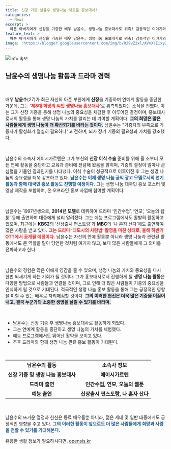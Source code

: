 ```yaml
---
title: 신장 기증 남윤수 생명나눔 새로운 홍보대사!
categories:
  - News
excerpt: >
  아픈 아버지에게 신장을 기증한 배우 남윤수, 생명나눔 홍보대사로 위촉! 감동적인 이야기와 함께 그가 전할 희망의 메시지는 어떤 것일까? 클릭해서 확인하세요!
feature_text: >
  아픈 아버지에게 신장을 기증한 배우 남윤수, 생명나눔 홍보대사로 위촉! 감동적인 이야기와 함께 그가 전할 희망의 메시지는 어떤 것일까? 클릭해서 확인하세요!
image: 'https://blogger.googleusercontent.com/img/b/R29vZ2xl/AVvXsEixyZcFfHzMRdzZMjFBmAUKJYCLCGyLL1o632UiGVXcaFdKo_bkvkuCioo0uUKlGfBVcT3P84aROyZIXSBEx3Aw5nCQ3pTgDom1WDC4m8eifvWiAmWEEVb4x6G_l8C0QH225ldMjyaFvpxGEBGNO37VmDTDMHGhJPq73UglMfDca1-0aw/s1600/blogspot.png'
---
```


<p><img src="https://blogger.googleusercontent.com/img/b/R29vZ2xl/AVvXsEixyZcFfHzMRdzZMjFBmAUKJYCLCGyLL1o632UiGVXcaFdKo_bkvkuCioo0uUKlGfBVcT3P84aROyZIXSBEx3Aw5nCQ3pTgDom1WDC4m8eifvWiAmWEEVb4x6G_l8C0QH225ldMjyaFvpxGEBGNO37VmDTDMHGhJPq73UglMfDca1-0aw/s1600/blogspot.png" alt="info 속보" /></p>

<h2 data-ke-size="size26">남윤수의 생명나눔 활동과 드라마 경력</h2>

<p data-ke-size="size16">&nbsp;</p>

<p>배우 <b>남윤수</b>(27)가 최근 자신의 아픈 부친에게 <b>신장</b>을 기증하며 연예계 활동을 중단한 가운데, 그는 <b><span style="color: #ee2323;">‘제8대 희망의 씨앗 생명나눔 홍보대사’</span></b>로 위촉되었다는 소식을 전했다. 이는 그가 신장 기증을 통해 생명 나눔의 중요성을 체감한 후 이루어진 결정이며, 홍보대사로서의 활동을 통해 생명 나눔의 가치를 알리는 데 기여할 계획이다. <b><span style="background-color: #21538527;">그의 희망은 많은 사람들에게 생명 나눔이 더 확산되기를 바라는 것이다.</span></b> 남윤수는 "기증자의 부족으로 기증자가 활성화가 절실히 필요하다"고 전하며, 뇌사 장기 기증의 필요성과 가치를 강조했다. </p>

<p data-ke-size="size16">&nbsp;</p>

<p>남윤수의 소속사 에이시가르텐은 그가 부친의 <b>신장 이식 수술</b> 준비를 위해 올 초부터 모든 연예 활동을 중단하고 교육과 준비에 전념해 왔음을 밝히며, 기증의 결정이 얼마나 큰 심혈을 기울인 결과인지를 나타냈다. 이식 수술이 성공적으로 이루어진 후 그는 생명 나눔의 중요성을 더욱 강조하고 있다. <b><span style="color: #1a5490;">남윤수는 이제 생명 나눔 공익 광고 모델로서의 연기 활동과 함께 대국민 홍보 활동도 진행할 예정이다.</span></b> 그는 생명 나눔 대국민 홍보 포스터 및 영상 제작을 포함하여, 온·오프라인 홍보 사업에 참여할 계획이다.</p>

<p data-ke-size="size16">&nbsp;</p>

<p>남윤수는 1997년생으로, <b>2014년 모델</b>로 데뷔하여 드라마 ‘인간수업’, ‘연모’, ‘오늘의 웹툰’ 등에 출연하며 대중에게 널리 알려졌다. 그는 예능 프로그램에서도 활발히 활동하고 있으며, 최근에는 <b>KBS2</b>의 ‘신상출시 편스토랑’과 <b>MBC</b>의 ‘나 혼자 산다’에도 출연하여 많은 사랑을 받고 있다. <b><span style="color: #ee2323;">그는 드라마 ‘대도시의 사랑법’ 촬영을 마친 상태로, 올해 하반기 OTT에서 공개될 예정이다.</span></b> 남윤수는 자신의 연예 활동뿐 아니라 생명 나눔과 관련된 활동에서도 큰 역할을 맡아 당연한 것처럼 여기지 않고, 보다 많은 사람들에게 그 의미를 전파하고자 한다. </p>

<p data-ke-size="size16">&nbsp;</p> 

<p>남윤수의 경험은 많은 이에게 영감을 줄 수 있으며, 생명 나눔의 가치와 중요성을 다시 한번 되새기게 하는 기회가 될 것이다. 그가 홍보대사로서 진행하게 될 <b>생명 나눔 활동</b>은 다양한 방법으로 사람들과 연결될 것이며, 그로 인해 더 많은 사람들이 기증의 중요성을 인식하게 될 것으로 기대된다. 적극적인 생명 나눔 홍보 활동을 통해 그는 긍정적인 영향을 미칠 수 있는 배우로 자리매김할 것이다. <b><span style="background-color: #21538527;">그의 이러한 헌신은 더욱 많은 기증을 이끌어내고, 결국 누군가의 소중한 생명을 살릴 수 있기를 바라며.</span></b> </p>

<p data-ke-size="size16">&nbsp;</p>

<ul>
  <li>남윤수는 신장 기증 후 생명나눔 홍보대사로 활동하게 되었다.</li>
  <li>그는 연예계 활동을 중단하고 생명 나눔의 가치를 체험했다.</li>
  <li>예능 프로그램에서도 뛰어난 활약을 보이고 있다.</li>
  <li>추후 드라마와 함께 생명 나눔 관련 홍보 활동이 기대된다.</li>
</ul>

<p data-ke-size="size16">&nbsp;</p> 

<table style="width: 100%;">
  <tr>
    <td style="text-align: center; height: 17px;"><b>남윤수의 활동</b></td>
    <td style="text-align: center; height: 17px;"><b>소속사 정보</b></td>
  </tr>
  <tr>
    <td style="text-align: center; height: 17px;"><b>신장 기증 및 생명 나눔 홍보대사</b></td>
    <td style="text-align: center; height: 17px;"><b>에이시가르텐</b></td>
  </tr>
  <tr>
    <td style="text-align: center; height: 17px;"><b>드라마 출연</b></td>
    <td style="text-align: center; height: 17px;"><b>인간수업, 연모, 오늘의 웹툰</b></td>
  </tr>
  <tr>
    <td style="text-align: center; height: 17px;"><b>예능 출연</b></td>
    <td style="text-align: center; height: 17px;"><b>신상출시 편스토랑, 나 혼자 산다</b></td>
  </tr>
</table>

<p data-ke-size="size16">&nbsp;</p> 

<p>남윤수의 뜨거운 열정과 헌신은 동료 배우들뿐 아니라, 젊은 세대 및 일반 대중에게도 긍정적인 영향을 주고 있다. <b><span style="color: #1a5490;">그의 이러한 활동이 앞으로도 더 많은 사람들에게 희망과 사랑을 전할 수 있기를 기대해본다.</span></b></p>
유용한 생활 정보가 필요하시다면, <a href="https://opensis.kr" rel="dofollow">opensis.kr</a>


